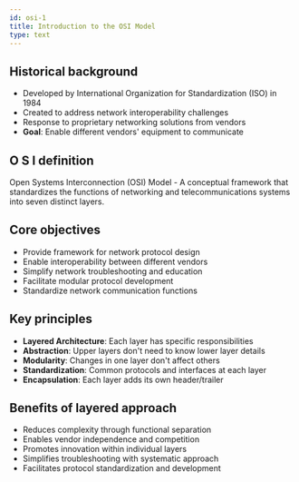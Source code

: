 ```yaml
---
id: osi-1
title: Introduction to the OSI Model
type: text
---
```


## Historical background

- Developed by International Organization for Standardization (ISO) in 1984
- Created to address network interoperability challenges
- Response to proprietary networking solutions from vendors
- **Goal**: Enable different vendors' equipment to communicate

## O S I definition

Open Systems Interconnection (OSI) Model - A conceptual framework that standardizes the functions of networking and telecommunications systems into seven distinct layers.

## Core objectives

- Provide framework for network protocol design
- Enable interoperability between different vendors
- Simplify network troubleshooting and education
- Facilitate modular protocol development
- Standardize network communication functions

## Key principles

- **Layered Architecture**: Each layer has specific responsibilities
- **Abstraction**: Upper layers don't need to know lower layer details
- **Modularity**: Changes in one layer don't affect others
- **Standardization**: Common protocols and interfaces at each layer
- **Encapsulation**: Each layer adds its own header/trailer

## Benefits of layered approach

- Reduces complexity through functional separation
- Enables vendor independence and competition
- Promotes innovation within individual layers
- Simplifies troubleshooting with systematic approach
- Facilitates protocol standardization and development